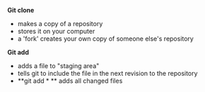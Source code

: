**Git clone <url>**
- makes a copy of a repository
- stores it on your computer
- a 'fork' creates your own copy of someone else's repository

**Git add <filename>**
- adds a file to "staging area"
- tells git to include the file in the next revision to the repository
- **git add \* ** adds all changed files